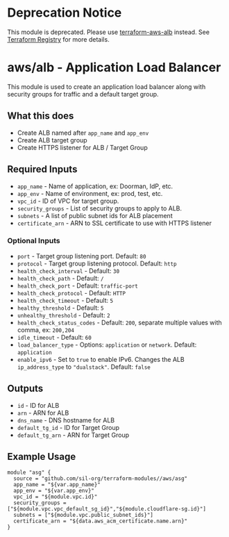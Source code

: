 # Deprecation Notice

This module is deprecated. Please use [terraform-aws-alb](https://github.com/sil-org/terraform-aws-alb) instead. See [Terraform Registry](https://registry.terraform.io/modules/sil-org/alb/aws/latest) for more details.

# aws/alb - Application Load Balancer
This module is used to create an application load balancer along with security
groups for traffic and a default target group.

## What this does

 - Create ALB named after `app_name` and `app_env`
 - Create ALB target group
 - Create HTTPS listener for ALB / Target Group

## Required Inputs

 - `app_name` - Name of application, ex: Doorman, IdP, etc.
 - `app_env` - Name of environment, ex: prod, test, etc.
 - `vpc_id` - ID of VPC for target group.
 - `security_groups` - List of security groups to apply to ALB.
 - `subnets` - A list of public subnet ids for ALB placement
 - `certificate_arn` - ARN to SSL certificate to use with HTTPS listener

### Optional Inputs
 - `port` - Target group listening port. Default: `80`
 - `protocol` - Target group listening protocol. Default: `http`
 - `health_check_interval` - Default: `30`
 - `health_check_path` - Default: `/`
 - `health_check_port` - Default: `traffic-port`
 - `health_check_protocol` - Default: `HTTP`
 - `health_check_timeout` - Default: `5`
 - `healthy_threshold` - Default: `5`
 - `unhealthy_threshold` - Default: `2`
 - `health_check_status_codes` - Default: `200`, separate multiple values with comma, ex: `200,204`
 - `idle_timeout` - Default: `60`
 - `load_balancer_type` - Options: `application` or `network`. Default: `application`
 - `enable_ipv6` - Set to `true` to enable IPv6. Changes the ALB `ip_address_type` to `"dualstack"`. Default: `false`

## Outputs

 - `id` - ID for ALB
 - `arn` - ARN for ALB
 - `dns_name` - DNS hostname for ALB
 - `default_tg_id` - ID for Target Group
 - `default_tg_arn` - ARN for Target Group

## Example Usage

```hcl
module "asg" {
  source = "github.com/sil-org/terraform-modules//aws/asg"
  app_name = "${var.app_name}"
  app_env = "${var.app_env}"
  vpc_id = "${module.vpc.id}"
  security_groups = ["${module.vpc.vpc_default_sg_id}","${module.cloudflare-sg.id}"]
  subnets = ["${module.vpc.public_subnet_ids}"]
  certificate_arn = "${data.aws_acm_certificate.name.arn}"
}
```
